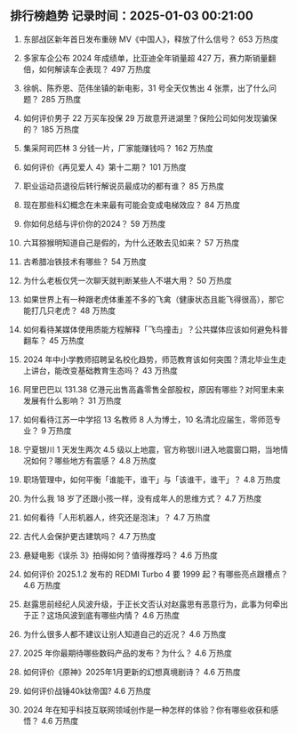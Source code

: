 
## 排行榜趋势 记录时间：2025-01-03 00:21:00
  
  1. 东部战区新年首日发布重磅 MV《中国人》，释放了什么信号？ 653 万热度
    
  2. 多家车企公布 2024 年成绩单，比亚迪全年销量超 427 万，赛力斯销量翻倍，如何解读车企表现？ 497 万热度
    
  3. 徐帆、陈乔恩、范伟坐镇的新电影，31 号全天仅售出 4 张票，出了什么问题？ 285 万热度
    
  4. 如何评价男子 22 万买车投保 29 万故意开进湖里？保险公司如何发现骗保的？ 185 万热度
    
  5. 集采阿司匹林 3 分钱一片，厂家能赚钱吗？ 162 万热度
    
  6. 如何评价《再见爱人 4》第十二期？ 101 万热度
    
  7. 职业运动员退役后转行解说员最成功的都有谁？ 85 万热度
    
  8. 现在那些科幻概念在未来最有可能会变成电梯效应？ 84 万热度
    
  9. 你如何总结与评价你的2024？ 59 万热度
    
  10. 六耳猕猴明知道自己是假的，为什么还敢去见如来？ 57 万热度
    
  11. 古希腊冶铁技术有哪些？ 54 万热度
    
  12. 为什么老板仅凭一次聊天就判断某些人不堪大用？ 50 万热度
    
  13. 如果世界上有一种跟老虎体重差不多的飞禽（健康状态且能飞得很高），那它能打几只老虎？ 48 万热度
    
  14. 如何看待某媒体使用质能方程解释「飞鸟撞击」？公共媒体应该如何避免科普翻车？ 45 万热度
    
  15. 2024 年中小学教师招聘呈名校化趋势，师范教育该如何突围？清北毕业生走上讲台，能改变基础教育生态吗？ 43 万热度
    
  16. 阿里巴巴以 131.38 亿港元出售高鑫零售全部股权，原因有哪些？对阿里未来发展有什么影响？ 31 万热度
    
  17. 如何看待江苏一中学招 13 名教师 8 人为博士，10 名清北应届生，零师范专业？ 9 万热度
    
  18. 宁夏银川 1 天发生两次 4.5 级以上地震，官方称银川进入地震窗口期，当地情况如何？哪些地方有震感？ 4.8 万热度
    
  19. 职场管理中，如何平衡「谁能干，谁干」与「该谁干，谁干」？ 4.8 万热度
    
  20. 为什么我 18 岁了还跟小孩一样，没有成年人的思维方式？ 4.7 万热度
    
  21. 如何看待「人形机器人，终究还是泡沫」？ 4.7 万热度
    
  22. 古代人会保护更古建筑吗？ 4.7 万热度
    
  23. 悬疑电影《误杀 3》拍得如何？值得推荐吗？ 4.6 万热度
    
  24. 如何评价 2025.1.2 发布的 REDMI Turbo 4 要 1999 起？有哪些亮点跟槽点？ 4.6 万热度
    
  25. 赵露思前经纪人风波升级，于正长文否认对赵露思有恶意行为，此事为何牵出于正？这场风波到底有哪些内情？ 4.6 万热度
    
  26. 为什么很多人都不建议让别人知道自己的近况？ 4.6 万热度
    
  27. 2025 年你最期待哪些数码产品的发布？为什么？ 4.6 万热度
    
  28. 如何评价《原神》2025年1月更新的幻想真境剧诗？ 4.6 万热度
    
  29. 如何评价战锤40k钛帝国? 4.6 万热度
    
  30. 2024 年在知乎科技互联网领域创作是一种怎样的体验？你有哪些收获和感悟？ 4.6 万热度
    